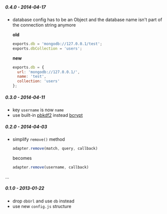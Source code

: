 

##### 0.4.0 - 2014-04-17

- database config has to be an Object and the database name isn't part of the
  connection string anymore

  **old**

  ```js
  exports.db = 'mongodb://127.0.0.1/test';
  exports.dbCollection = 'users';
  ```

  **new**

  ```js
  exports.db = {
    url: 'mongodb://127.0.0.1/',
    name: 'test',
    collection: 'users'
  };
  ```

##### 0.3.0 - 2014-04-11

- key `username` is now `name`
- use built-in [pbkdf2](http://nodejs.org/api/crypto.html#crypto_crypto_pbkdf2_password_salt_iterations_keylen_callback)
  instead [bcrypt](https://github.com/ncb000gt/node.bcrypt.js/)

##### 0.2.0 - 2014-04-03

- simplify `remove()` method

  ```js
  adapter.remove(match, query, callback)
  ```

  becomes

  ```js
  adapter.remove(username, callback)
  ```

...

##### 0.1.0 - 2013-01-22

 - drop `dbUrl` and use `db` instead
 - use new `config.js` structure
